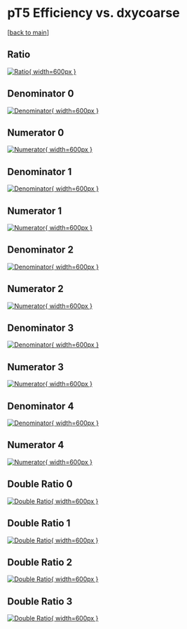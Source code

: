 # pT5 Efficiency vs. dxycoarse

[[back to main](./)]



## Ratio

[![Ratio](../mtv/var/pT5_loweta_321_0_eff_dxycoarse.png){ width=600px }](../mtv/var/pT5_loweta_321_0_eff_dxycoarse.pdf)

## Denominator 0

[![Denominator](../mtv/den/pT5_loweta_321_0_eff_dxycoarse_den0.png){ width=600px }](../mtv/den/pT5_loweta_321_0_eff_dxycoarse_den0.pdf)

## Numerator 0

[![Numerator](../mtv/num/pT5_loweta_321_0_eff_dxycoarse_num0.png){ width=600px }](../mtv/num/pT5_loweta_321_0_eff_dxycoarse_num0.pdf)

## Denominator 1

[![Denominator](../mtv/den/pT5_loweta_321_0_eff_dxycoarse_den1.png){ width=600px }](../mtv/den/pT5_loweta_321_0_eff_dxycoarse_den1.pdf)

## Numerator 1

[![Numerator](../mtv/num/pT5_loweta_321_0_eff_dxycoarse_num1.png){ width=600px }](../mtv/num/pT5_loweta_321_0_eff_dxycoarse_num1.pdf)

## Denominator 2

[![Denominator](../mtv/den/pT5_loweta_321_0_eff_dxycoarse_den2.png){ width=600px }](../mtv/den/pT5_loweta_321_0_eff_dxycoarse_den2.pdf)

## Numerator 2

[![Numerator](../mtv/num/pT5_loweta_321_0_eff_dxycoarse_num2.png){ width=600px }](../mtv/num/pT5_loweta_321_0_eff_dxycoarse_num2.pdf)

## Denominator 3

[![Denominator](../mtv/den/pT5_loweta_321_0_eff_dxycoarse_den3.png){ width=600px }](../mtv/den/pT5_loweta_321_0_eff_dxycoarse_den3.pdf)

## Numerator 3

[![Numerator](../mtv/num/pT5_loweta_321_0_eff_dxycoarse_num3.png){ width=600px }](../mtv/num/pT5_loweta_321_0_eff_dxycoarse_num3.pdf)

## Denominator 4

[![Denominator](../mtv/den/pT5_loweta_321_0_eff_dxycoarse_den4.png){ width=600px }](../mtv/den/pT5_loweta_321_0_eff_dxycoarse_den4.pdf)

## Numerator 4

[![Numerator](../mtv/num/pT5_loweta_321_0_eff_dxycoarse_num4.png){ width=600px }](../mtv/num/pT5_loweta_321_0_eff_dxycoarse_num4.pdf)

## Double Ratio 0

[![Double Ratio](../mtv/ratio/pT5_loweta_321_0_eff_dxycoarse_ratio0.png){ width=600px }](../mtv/ratio/pT5_loweta_321_0_eff_dxycoarse_ratio0.pdf)

## Double Ratio 1

[![Double Ratio](../mtv/ratio/pT5_loweta_321_0_eff_dxycoarse_ratio1.png){ width=600px }](../mtv/ratio/pT5_loweta_321_0_eff_dxycoarse_ratio1.pdf)

## Double Ratio 2

[![Double Ratio](../mtv/ratio/pT5_loweta_321_0_eff_dxycoarse_ratio2.png){ width=600px }](../mtv/ratio/pT5_loweta_321_0_eff_dxycoarse_ratio2.pdf)

## Double Ratio 3

[![Double Ratio](../mtv/ratio/pT5_loweta_321_0_eff_dxycoarse_ratio3.png){ width=600px }](../mtv/ratio/pT5_loweta_321_0_eff_dxycoarse_ratio3.pdf)


